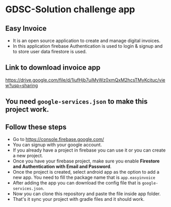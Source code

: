 # GDSC-Solution challenge app

## Easy Invoice

- It is an open source application to create and manage digital invoices.
- In this application firebase Authentication is used to login & signup and to store user data firestore is used.

## Link to download invoice app
https://drive.google.com/file/d/1iufHjb7uiMyWz0xmQxM2hcsTMyKcituc/view?usp=sharing

## You need `google-services.json` to make this project work.

## Follow these steps
- Go to https://console.firebase.google.com/
- You can signup with your google account.
- If you already have a project in firebase you can use it or you can create a new project.
- Once you have your firebase project, make sure you enable **Firestore and Authentication with Email and Password**.
- Once the project is created, select android app as the option to add a new app. You need to fill the package name that is `app.easyinvoice`
- After adding the app you can download the config file that is `google-services.json`.
- Now you can clone this repository and paste the file inside app folder.
- That's it sync your project with gradle files and it should work.
